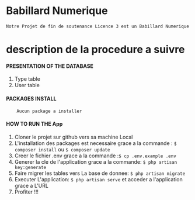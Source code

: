 # Babillard Numerique
    
    Notre Projet de fin de soutenance Licence 3 est un Babillard Numerique

# description de la procedure a suivre
#### PRESENTATION OF THE DATABASE
1. Type table
2. User table

#### PACKAGES INSTALL

        Aucun package a installer


#### HOW TO RUN THE App
1. Cloner le projet sur github vers sa machine Local
2. L'installation des packages est necessaire grace a la commande : `$ composer install` ou `$ composer update `
3. Creer le fichier .env  grace a la commande :`$ cp .env.example .env`
4. Generer la cle de l'application grace a la commande: `$ php artisan key:generate`
5. Faire migrer les tables vers La base de donnee: `$ php artisan migrate`
6. Executer L'application: `$ php artisan serve` et acceder a l'application grace a L'URL 
7. Profiter !!!



